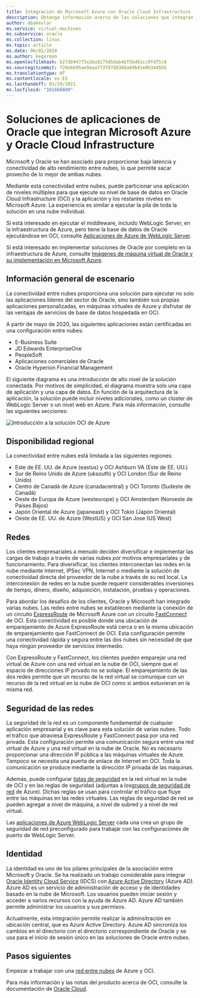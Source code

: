 ```yaml
---
title: Integración de Microsoft Azure con Oracle Cloud Infrastructure | Microsoft Docs
description: Obtenga información acerca de las soluciones que integran las aplicaciones de Oracle que se ejecutan en Microsoft Azure con bases de datos de Oracle Cloud Infrastructure (OCI).
author: dbakevlar
ms.service: virtual-machines
ms.subservice: oracle
ms.collection: linux
ms.topic: article
ms.date: 06/01/2020
ms.author: kegorman
ms.openlocfilehash: b27db94775e2ba8275dbdab4bf5bd61cc0fdf5c8
ms.sourcegitcommit: f28ebb95ae9aaaff3f87d8388a09b41e0b3445b5
ms.translationtype: HT
ms.contentlocale: es-ES
ms.lasthandoff: 03/29/2021
ms.locfileid: "101666880"
---
```

# <a name="oracle-application-solutions-integrating-microsoft-azure-and-oracle-cloud-infrastructure"></a>Soluciones de aplicaciones de Oracle que integran Microsoft Azure y Oracle Cloud Infrastructure

Microsoft y Oracle se han asociado para proporcionar baja latencia y conectividad de alto rendimiento entre nubes, lo que permite sacar provecho de lo mejor de ambas nubes. 

Mediante esta conectividad entre nubes, puede particionar una aplicación de niveles múltiples para que ejecute su nivel de base de datos en Oracle Cloud Infrastructure (OCI) y la aplicación y los restantes niveles en Microsoft Azure. La experiencia es similar a ejecutar la pila de toda la solución en una nube individual. 

Si está interesado en ejecutar el middleware, incluido WebLogic Server, en la infraestructura de Azure, pero tiene la base de datos de Oracle ejecutándose en OCI, consulte [Aplicaciones de Azure de WebLogic Server](oracle-weblogic.md).

Si está interesado en implementar soluciones de Oracle por completo en la infraestructura de Azure, consulte [Imágenes de máquina virtual de Oracle y su implementación en Microsoft Azure](oracle-vm-solutions.md).

## <a name="scenario-overview"></a>Información general de escenario

La conectividad entre nubes proporciona una solución para ejecutar no solo las aplicaciones líderes del sector de Oracle, sino también sus propias aplicaciones personalizadas, en máquinas virtuales de Azure y disfrutar de las ventajas de servicios de base de datos hospedada en OCI. 

A partir de mayo de 2020, las siguientes aplicaciones están certificadas en una configuración entre nubes:

* E-Business Suite
* JD Edwards EnterpriseOne
* PeopleSoft
* Aplicaciones comerciales de Oracle
* Oracle Hyperion Financial Management

El siguiente diagrama es una introducción de alto nivel de la solución conectada. Por motivos de simplicidad, el diagrama muestra solo una capa de aplicación y una capa de datos. En función de la arquitectura de la aplicación, la solución puede incluir niveles adicionales, como un clúster de WebLogic Server o un nivel web en Azure. Para más información, consulte las siguientes secciones:

![Introducción a la solución OCI de Azure](media/oracle-oci-overview/crosscloud.png)

## <a name="region-availability"></a>Disponibilidad regional 

La conectividad entre nubes está limitada a las siguientes regiones:
* Este de EE. UU. de Azure (eastus) y OCI Ashburn VA (Este de EE. UU.)
* Sur de Reino Unido de Azure (uksouth) y OCI London (Sur de Reino Unido)
* Centro de Canadá de Azure (canadacentral) y OCI Toronto (Sudeste de Canadá)
* Oeste de Europa de Azure (westeurope) y OCI Amsterdam (Noroeste de Países Bajos)
* Japón Oriental de Azure (japaneast) y OCI Tokio (Japón Oriental)
* Oeste de EE. UU. de Azure (WestUS) y OCI San Jose (US West)

## <a name="networking"></a>Redes

Los clientes empresariales a menudo deciden diversificar e implementar las cargas de trabajo a través de varias nubes por motivos empresariales y de funcionamiento. Para diversificar, los clientes interconectan las redes en la nube mediante Internet, IPSec VPN, Internet o mediante la solución de conectividad directa del proveedor de la nube a través de su red local. La interconexión de redes en la nube puede requerir considerables inversiones de tiempo, dinero, diseño, adquisición, instalación, pruebas y operaciones. 

Para abordar los desafíos de los clientes, Oracle y Microsoft han integrado varias nubes. Las redes entre nubes se establecen mediante la conexión de un circuito [ExpressRoute](../../../expressroute/expressroute-introduction.md) de Microsoft Azure con un circuito [FastConnect](https://docs.cloud.oracle.com/iaas/Content/Network/Concepts/fastconnectoverview.htm) de OCI. Esta conectividad es posible donde una ubicación de emparejamiento de Azure ExpressRoute está cerca o en la misma ubicación de emparejamiento que FastConnect de OCI. Esta configuración permite una conectividad rápida y segura entre las dos nubes sin necesidad de que haya ningún proveedor de servicios intermedio.

Con ExpressRoute y FastConnect, los clientes pueden emparejar una red virtual de Azure con una red virtual en la nube de OCI, siempre que el espacio de direcciones IP privado no se solape. El emparejamiento de las dos redes permite que un recurso de la red virtual se comunique con un recurso de la red virtual en la nube de OCI como si ambos estuvieran en la misma red.

## <a name="network-security"></a>Seguridad de las redes

La seguridad de la red es un componente fundamental de cualquier aplicación empresarial y es clave para esta solución de varias nubes. Todo el tráfico que atraviesa ExpressRoute y FastConnect pasa por una red privada. Esta configuración permite una comunicación segura entre una red virtual de Azure y una red virtual en la nube de Oracle. No es necesario proporcionar una dirección IP pública a las máquinas virtuales de Azure. Tampoco se necesita una puerta de enlace de Internet en OCI. Toda la comunicación se produce mediante la dirección IP privada de las máquinas.

Además, puede configurar [listas de seguridad](https://docs.cloud.oracle.com/iaas/Content/Network/Concepts/securitylists.htm) en la red virtual en la nube de OCI y en las reglas de seguridad (adjuntas a los[grupos de seguridad de red](../../../virtual-network/network-security-groups-overview.md) de Azure). Dichas reglas se usan para controlar el tráfico que fluye entre las máquinas en las redes virtuales. Las reglas de seguridad de red se pueden agregar a nivel de máquina, a nivel de subred y a nivel de red virtual.

Las [aplicaciones de Azure WebLogic Server](oracle-weblogic.md) cada una crea un grupo de seguridad de red preconfigurado para trabajar con las configuraciones de puerto de WebLogic Server.
 
## <a name="identity"></a>Identidad

La identidad es uno de los pilares principales de la asociación entre Microsoft y Oracle. Se ha realizado un trabajo considerable para integrar [Oracle Identity Cloud Service](https://docs.oracle.com/en/cloud/paas/identity-cloud/index.html) (IDCS) con [Azure Active Directory](../../../active-directory/index.yml) (Azure AD). Azure AD es un servicio de administración de acceso y de identidades basado en la nube de Microsoft. Los usuarios pueden iniciar sesión y acceder a varios recursos con la ayuda de Azure AD. Azure AD también permite administrar los usuarios y sus permisos.

Actualmente, esta integración permite realizar la adminsitración en ubicación central, que es Azure Active Directory. Azure AD sincroniza los cambios en el directorio con el directorio correspondiente de Oracle y se usa para el inicio de sesión único en las soluciones de Oracle entre nubes.

## <a name="next-steps"></a>Pasos siguientes

Empezar a trabajar con una [red entre nubes](configure-azure-oci-networking.md) de Azure y OCI. 

Para más información y las notas del producto acerca de OCI, consulte la documentación de [Oracle Cloud](https://docs.cloud.oracle.com/iaas/Content/home.htm).
